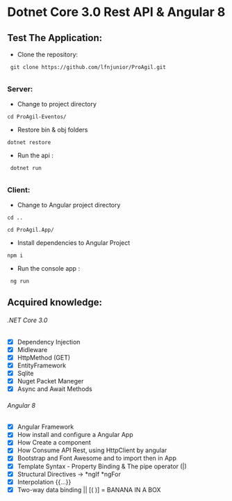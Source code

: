 # Dotnet Core 3.0 Rest API & Angular 8

## Test The Application:

- Clone the repository:
```
 git clone https://github.com/lfnjunior/ProAgil.git
```

######
### Server:

- Change to project directory
```
cd ProAgil-Eventos/
```
- Restore bin & obj folders
```
dotnet restore
```
- Run the api :
```
 dotnet run
```

######
### Client:

- Change to Angular project directory
```
cd ..
```
```
cd ProAgil.App/
```
- Install dependencies to Angular Project
```
npm i
```
- Run the console app :
```
 ng run
```

## Acquired knowledge:

###### .NET Core 3.0

- [X] Dependency Injection
- [X] Midleware
- [X] HttpMethod (GET)
- [X] EntityFramework
- [X] Sqlite
- [X] Nuget Packet Maneger
- [X] Async and Await Methods

###### Angular 8

- [X] Angular Framework
- [X] How install and configure a Angular App
- [X] How Create a component
- [X] How Consume API Rest, using HttpClient by angular
- [X] Bootstrap and Font Awesome and to import then in App
- [X] Template Syntax - Property Binding & The pipe operator (|)
- [X] Structural Directives -> *ngIf *ngFor
- [X] Interpolation {{...}}
- [X] Two-way data binding || [( )] = BANANA IN A BOX
